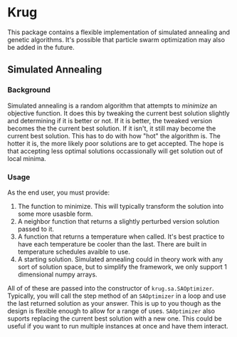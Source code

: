 # Krug
This package contains a flexible implementation of simulated annealing and genetic algorithms. It's possible that particle swarm optimization may also be added in the future.

## Simulated Annealing
### Background
Simulated annealing is a random algorithm that attempts to *minimize* an objective function. It does this by tweaking the current best solution slightly and determining if it is better or not. If it is better, the tweaked version becomes the the current best solution. If it isn't, it still may become the current best solution. This has to do with how "hot" the algorithm is. The hotter it is, the more likely poor solutions are to get accepted. The hope is that accepting less optimal solutions occassionally will get solution out of local minima.
### Usage
As the end user, you must provide:
1. The function to minimize. This will typically transform the solution into some more usasble form.
2. A neighbor function that returns a slightly perturbed version solution passed to it.
3. A function that returns a temperature when called. It's best practice to have each temperature be cooler than the last. There are built in temperature schedules avaible to use.
4. A starting solution. Simulated annealing could in theory work with any sort of solution space, but to simplify the framework, we only support 1 dimensional numpy arrays.

All of of these are passed into the constructor of `krug.sa.SAOptimizer`. Typically, you will call the step method of an `SAOptimizer` in a loop and use the last returned solution as your answer. This is up to you though as the design is flexible enough to allow for a range of uses. `SAOptimizer` also suports replacing the current best solution with a new one. This could be useful if you want to run multiple instances at once and have them interact.